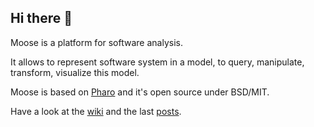 ## Hi there 👋

Moose is a platform for software analysis.

It allows to represent software system in a model, to query, manipulate, transform, visualize this model.

Moose is based on [Pharo](https://pharo.org/) and it's open source under BSD/MIT.

Have a look at the [wiki](https://modularmoose.org/moose-wiki/) and the last [posts](https://modularmoose.org/posts/).

<!--

**Here are some ideas to get you started:**

🙋‍♀️ A short introduction - what is your organization all about?
🌈 Contribution guidelines - how can the community get involved?
👩‍💻 Useful resources - where can the community find your docs? Is there anything else the community should know?
🍿 Fun facts - what does your team eat for breakfast?
🧙 Remember, you can do mighty things with the power of [Markdown](https://docs.github.com/github/writing-on-github/getting-started-with-writing-and-formatting-on-github/basic-writing-and-formatting-syntax)
-->
